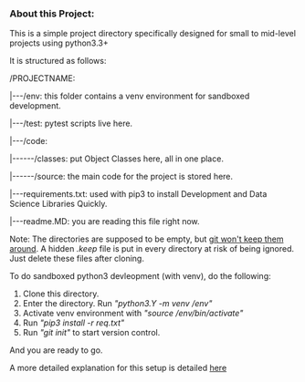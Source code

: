 ### About this Project:

This is a simple project directory specifically designed for small to mid-level projects using python3.3+

It is structured as follows:

/PROJECTNAME:

|---/env: this folder contains a venv environment for sandboxed development.

|---/test: pytest scripts live here.

|---/code:

|------/classes: put Object Classes here, all in one place.

|------/source: the main code for the project is stored here.

|---requirements.txt: used with pip3 to install Development and Data Science Libraries Quickly.

|---readme.MD: you are reading this file right now.  


Note: The directories are supposed to be empty, but [git won't keep them around][link1]. A hidden _.keep_ file
is put in every directory at risk of being ignored. Just delete these files after cloning. 

 
To do sandboxed python3 devleopment (with venv), do the following:

1. Clone this directory.
2. Enter the directory. Run _"python3.Y -m venv /env"_
3. Activate venv environment with _"source /env/bin/activate"_
4. Run _"pip3 install -r req.txt"_
5. Run _"git init"_ to start version control.

And you are ready to go. 

A more detailed explanation for this setup is detailed [here][link2]

[link1]: https://stackoverflow.com/questions/115983/how-can-i-add-an-empty-directory-to-a-git-repository
[link2]: https://cumulativeparadigms.com/wordpress
